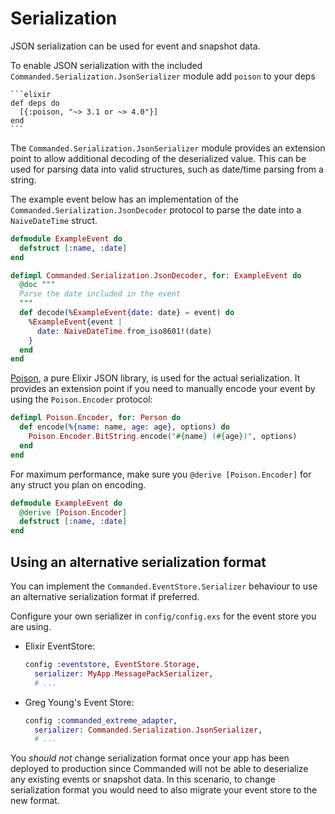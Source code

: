 # Serialization

JSON serialization can be used for event and snapshot data.

To enable JSON serialization with the included `Commanded.Serialization.JsonSerializer` module add `poison` to your deps

    ```elixir
    def deps do
      [{:poison, "~> 3.1 or ~> 4.0"}]
    end
    ```

The `Commanded.Serialization.JsonSerializer` module provides an extension point to allow additional decoding of the deserialized value. This can be used for parsing data into valid structures, such as date/time parsing from a string.

The example event below has an implementation of the `Commanded.Serialization.JsonDecoder` protocol to parse the date into a `NaiveDateTime` struct.

```elixir
defmodule ExampleEvent do
  defstruct [:name, :date]
end

defimpl Commanded.Serialization.JsonDecoder, for: ExampleEvent do
  @doc """
  Parse the date included in the event
  """
  def decode(%ExampleEvent{date: date} = event) do
    %ExampleEvent{event |
      date: NaiveDateTime.from_iso8601!(date)
    }
  end
end
```

[Poison](https://github.com/devinus/poison), a pure Elixir JSON library, is used for the actual serialization. It provides an extension point if you need to manually encode your event by using the `Poison.Encoder` protocol:

```elixir
defimpl Poison.Encoder, for: Person do
  def encode(%{name: name, age: age}, options) do
    Poison.Encoder.BitString.encode("#{name} (#{age})", options)
  end
end
```

For maximum performance, make sure you `@derive [Poison.Encoder]` for any struct you plan on encoding.

```elixir
defmodule ExampleEvent do
  @derive [Poison.Encoder]
  defstruct [:name, :date]
end
```

## Using an alternative serialization format

You can implement the `Commanded.EventStore.Serializer` behaviour to use an alternative serialization format if preferred.

Configure your own serializer in `config/config.exs` for the event store you are using.

- Elixir EventStore:

    ```elixir
    config :eventstore, EventStore.Storage,
      serializer: MyApp.MessagePackSerializer,
      # ...
    ```

- Greg Young's Event Store:

    ```elixir
    config :commanded_extreme_adapter,
      serializer: Commanded.Serialization.JsonSerializer,
      # ...
    ```

You *should not* change serialization format once your app has been deployed to production since Commanded will not be able to deserialize any existing events or snapshot data. In this scenario, to change serialization format you would need to also migrate your event store to the new format.
